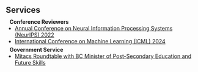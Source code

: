 <h2  id="services" style="margin: 2px 0px 10px;">Services</h2>

<h4 style="margin:0 10px 0;">Conference Reviewers</h4>

<ul style="margin:0 0 5px;">
  <li><a href="https://neurips.cc/Conferences/2023"><autocolor>Annual Conference on Neural Information Processing Systems (NeurIPS) 2022</autocolor></a></li>
  <li><a href="https://icml.cc/Conferences/2022"><autocolor>International Conference on Machine Learning (ICML) 2024</autocolor></a></li> 
</ul>


<h4 style="margin:0 10px 0;">Government Service</h4>
<ul style="margin:0 0 5px;">
  <li><a href="https://twitter.com/MitacsCanada/status/1772987032375054508"><autocolor>Mitacs Roundtable with BC Minister of Post-Secondary Education and Future Skills</autocolor></a></li>
</ul>
